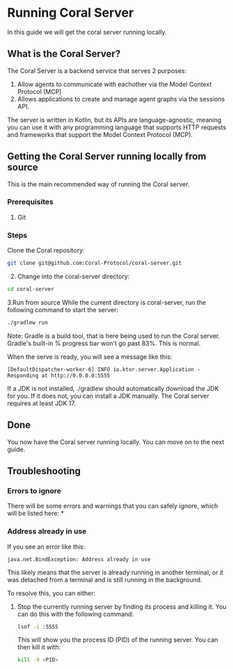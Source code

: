 # Running Coral Server
In this guide we will get the coral server running locally.

## What is the Coral Server?
The Coral Server is a backend service that serves 2 purposes:
1. Allow agents to communicate with eachother via the Model Context Protocol (MCP)
2. Allows applications to create and manage agent graphs via the sessions API.

The server is written in Kotlin, but its APIs are language-agnostic, meaning you can use it with any programming language that supports HTTP requests and frameworks that support the Model Context Protocol (MCP).

## Getting the Coral Server running locally from source
This is the main recommended way of running the Coral server.
### Prerequisites
1. Git

### Steps
Clone the Coral repository:
```bash
git clone git@github.com:Coral-Protocol/coral-server.git
```

2) Change into the coral-server directory:
```bash
cd coral-server
```

3.Run from source
While the current directory is coral-server, run the following command to start the server:
```bash
./gradlew run
```
Note: Gradle is a build tool, that is here being used to run the Coral server. Gradle's built-in % progress bar won't go past 83%. This is normal.

When the serve is ready, you will see a message like this:
```
[DefaultDispatcher-worker-6] INFO io.ktor.server.Application - Responding at http://0.0.0.0:5555
```

If a JDK is not installed, ./gradlew should automatically download the JDK for you. If it does not, you can install a JDK manually. 
The Coral server requires at least JDK 17.

## Done
You now have the Coral server running locally. You can move on to the next guide.


## Troubleshooting
### Errors to ignore
There will be some errors and warnings that you can safely ignore, which will be listed here:
* 
### Address already in use
If you see an error like this:
```
java.net.BindException: Address already in use
```
This likely means that the server is already running in another terminal, or it was detached from a terminal and is still running in the background.

To resolve this, you can either:
1. Stop the currently running server by finding its process and killing it. You can do this with the following command:
   ```bash
   lsof -i :5555
   ```
   This will show you the process ID (PID) of the running server. You can then kill it with:
   ```bash
   kill -9 <PID>
   ```


